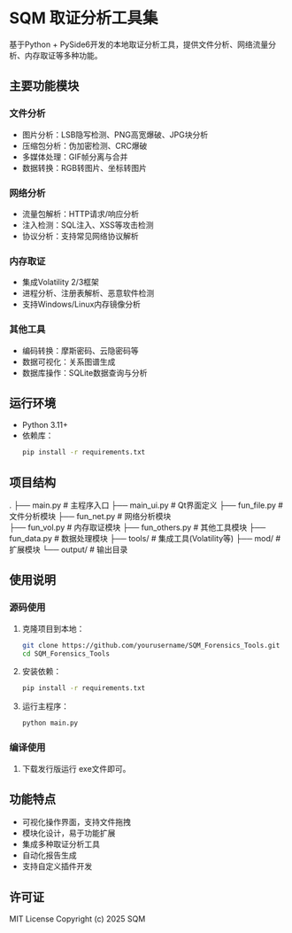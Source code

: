 # SQM 取证分析工具集

基于Python + PySide6开发的本地取证分析工具，提供文件分析、网络流量分析、内存取证等多种功能。

## 主要功能模块

### 文件分析
- 图片分析：LSB隐写检测、PNG高宽爆破、JPG块分析
- 压缩包分析：伪加密检测、CRC爆破
- 多媒体处理：GIF帧分离与合并
- 数据转换：RGB转图片、坐标转图片

### 网络分析
- 流量包解析：HTTP请求/响应分析
- 注入检测：SQL注入、XSS等攻击检测
- 协议分析：支持常见网络协议解析

### 内存取证
- 集成Volatility 2/3框架
- 进程分析、注册表解析、恶意软件检测
- 支持Windows/Linux内存镜像分析

### 其他工具
- 编码转换：摩斯密码、云隐密码等
- 数据可视化：关系图谱生成
- 数据库操作：SQLite数据查询与分析

## 运行环境

- Python 3.11+
- 依赖库：
  ```bash
  pip install -r requirements.txt

## 项目结构
.
├── main.py              # 主程序入口
├── main_ui.py           # Qt界面定义
├── fun_file.py          # 文件分析模块
├── fun_net.py           # 网络分析模块  
├── fun_vol.py           # 内存取证模块
├── fun_others.py        # 其他工具模块
├── fun_data.py          # 数据处理模块
├── tools/               # 集成工具(Volatility等)
├── mod/                 # 扩展模块
└── output/              # 输出目录

## 使用说明
### 源码使用
1. 克隆项目到本地：
   ```bash
   git clone https://github.com/yourusername/SQM_Forensics_Tools.git
   cd SQM_Forensics_Tools
   ```
2. 安装依赖：
   ```bash
   pip install -r requirements.txt
   ```
3. 运行主程序：
   ```bash
   python main.py
   ```
### 编译使用
1. 下载发行版运行 exe文件即可。

## 功能特点
- 可视化操作界面，支持文件拖拽
- 模块化设计，易于功能扩展
- 集成多种取证分析工具
- 自动化报告生成
- 支持自定义插件开发

## 许可证

MIT License
Copyright (c) 2025 SQM